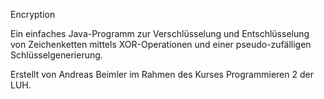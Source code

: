 Encryption

Ein einfaches Java-Programm zur Verschlüsselung und Entschlüsselung von Zeichenketten mittels XOR-Operationen und einer pseudo-zufälligen Schlüsselgenerierung.

Erstellt von Andreas Beimler im Rahmen des Kurses Programmieren 2 der LUH.
